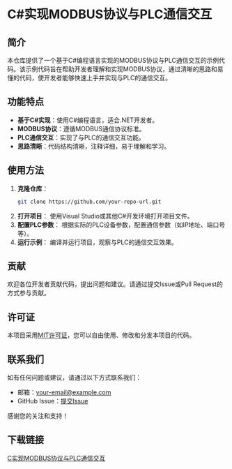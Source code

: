 # C#实现MODBUS协议与PLC通信交互

## 简介
本仓库提供了一个基于C#编程语言实现的MODBUS协议与PLC通信交互的示例代码。该示例代码旨在帮助开发者理解和实现MODBUS协议，通过清晰的思路和易懂的代码，使开发者能够快速上手并实现与PLC的通信交互。

## 功能特点
- **基于C#实现**：使用C#编程语言，适合.NET开发者。
- **MODBUS协议**：遵循MODBUS通信协议标准。
- **PLC通信交互**：实现了与PLC的通信交互功能。
- **思路清晰**：代码结构清晰，注释详细，易于理解和学习。

## 使用方法
1. **克隆仓库**：
   ```bash
   git clone https://github.com/your-repo-url.git
   ```
2. **打开项目**：
   使用Visual Studio或其他C#开发环境打开项目文件。
3. **配置PLC参数**：
   根据实际的PLC设备参数，配置通信参数（如IP地址、端口号等）。
4. **运行示例**：
   编译并运行项目，观察与PLC的通信交互效果。

## 贡献
欢迎各位开发者贡献代码，提出问题和建议。请通过提交Issue或Pull Request的方式参与贡献。

## 许可证
本项目采用[MIT许可证](LICENSE)，您可以自由使用、修改和分发本项目的代码。

## 联系我们
如有任何问题或建议，请通过以下方式联系我们：
- 邮箱：your-email@example.com
- GitHub Issue：[提交Issue](https://github.com/your-repo-url/issues)

感谢您的关注和支持！

## 下载链接

[C实现MODBUS协议与PLC通信交互](https://pan.quark.cn/s/ca2ebacc269b)